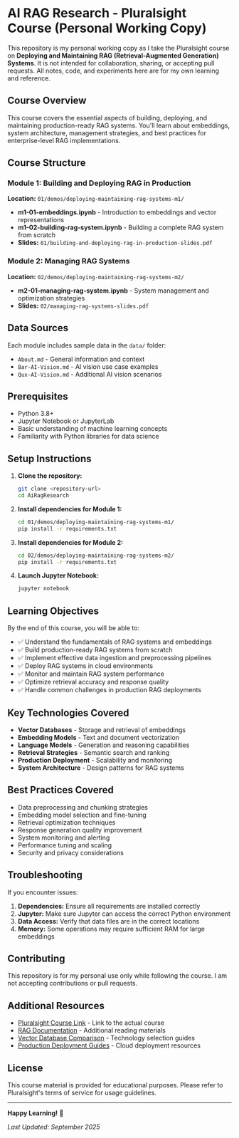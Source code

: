 
# AI RAG Research - Pluralsight Course (Personal Working Copy)

This repository is my personal working copy as I take the Pluralsight course on **Deploying and Maintaining RAG (Retrieval-Augmented Generation) Systems**. It is not intended for collaboration, sharing, or accepting pull requests. All notes, code, and experiments here are for my own learning and reference.

## Course Overview

This course covers the essential aspects of building, deploying, and maintaining production-ready RAG systems. You'll learn about embeddings, system architecture, management strategies, and best practices for enterprise-level RAG implementations.

## Course Structure

### Module 1: Building and Deploying RAG in Production
**Location:** `01/demos/deploying-maintaining-rag-systems-m1/`

- **m1-01-embeddings.ipynb** - Introduction to embeddings and vector representations
- **m1-02-building-rag-system.ipynb** - Building a complete RAG system from scratch
- **Slides:** `01/building-and-deploying-rag-in-production-slides.pdf`

### Module 2: Managing RAG Systems
**Location:** `02/demos/deploying-maintaining-rag-systems-m2/`

- **m2-01-managing-rag-system.ipynb** - System management and optimization strategies
- **Slides:** `02/managing-rag-systems-slides.pdf`

## Data Sources

Each module includes sample data in the `data/` folder:
- `About.md` - General information and context
- `Bar-AI-Vision.md` - AI vision use case examples
- `Qux-AI-Vision.md` - Additional AI vision scenarios

## Prerequisites

- Python 3.8+
- Jupyter Notebook or JupyterLab
- Basic understanding of machine learning concepts
- Familiarity with Python libraries for data science

## Setup Instructions

1. **Clone the repository:**
   ```bash
   git clone <repository-url>
   cd AiRagResearch
   ```

2. **Install dependencies for Module 1:**
   ```bash
   cd 01/demos/deploying-maintaining-rag-systems-m1/
   pip install -r requirements.txt
   ```

3. **Install dependencies for Module 2:**
   ```bash
   cd 02/demos/deploying-maintaining-rag-systems-m2/
   pip install -r requirements.txt
   ```

4. **Launch Jupyter Notebook:**
   ```bash
   jupyter notebook
   ```

## Learning Objectives

By the end of this course, you will be able to:

- ✅ Understand the fundamentals of RAG systems and embeddings
- ✅ Build production-ready RAG systems from scratch
- ✅ Implement effective data ingestion and preprocessing pipelines
- ✅ Deploy RAG systems in cloud environments
- ✅ Monitor and maintain RAG system performance
- ✅ Optimize retrieval accuracy and response quality
- ✅ Handle common challenges in production RAG deployments

## Key Technologies Covered

- **Vector Databases** - Storage and retrieval of embeddings
- **Embedding Models** - Text and document vectorization
- **Language Models** - Generation and reasoning capabilities
- **Retrieval Strategies** - Semantic search and ranking
- **Production Deployment** - Scalability and monitoring
- **System Architecture** - Design patterns for RAG systems

## Best Practices Covered

- Data preprocessing and chunking strategies
- Embedding model selection and fine-tuning
- Retrieval optimization techniques
- Response generation quality improvement
- System monitoring and alerting
- Performance tuning and scaling
- Security and privacy considerations

## Troubleshooting

If you encounter issues:

1. **Dependencies:** Ensure all requirements are installed correctly
2. **Jupyter:** Make sure Jupyter can access the correct Python environment
3. **Data Access:** Verify that data files are in the correct locations
4. **Memory:** Some operations may require sufficient RAM for large embeddings


## Contributing

This repository is for my personal use only while following the course. I am not accepting contributions or pull requests.

## Additional Resources

- [Pluralsight Course Link](#) - Link to the actual course
- [RAG Documentation](#) - Additional reading materials
- [Vector Database Comparison](#) - Technology selection guides
- [Production Deployment Guides](#) - Cloud deployment resources

## License

This course material is provided for educational purposes. Please refer to Pluralsight's terms of service for usage guidelines.

---

**Happy Learning!** 🚀

*Last Updated: September 2025*